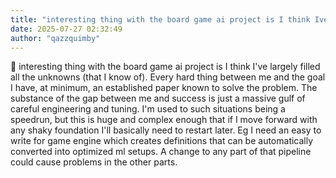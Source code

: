 ```yaml
---
title: "interesting thing with the board game ai project is I think Ive largely filled all"
date: 2025-07-27 02:32:49
author: "qazzquimby"
---
```


💭 interesting thing with the board game ai project is I think I've largely filled all the unknowns (that I know of). Every hard thing between me and the goal I have, at minimum, an established paper known to solve the problem. The substance of the gap between me and success is just a massive gulf of careful engineering and tuning. I'm used to such situations being a speedrun, but this is huge and complex enough that if I move forward with any shaky foundation I'll basically need to restart later. Eg I need an easy to write for game engine which creates definitions that can be automatically converted into optimized ml setups. A change to any part of that pipeline could cause problems in the other parts.